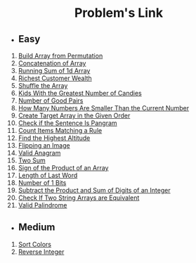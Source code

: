 # <div align='center'>Problem's Link</div>

- ## Easy

1. [Build Array from Permutation](https://leetcode.com/problems/build-array-from-permutation/)
2. [Concatenation of Array](https://leetcode.com/problems/concatenation-of-array/)
3. [Running Sum of 1d Array](https://leetcode.com/problems/running-sum-of-1d-array/)
4. [Richest Customer Wealth](https://leetcode.com/problems/richest-customer-wealth/)
5. [Shuffle the Array](https://leetcode.com/problems/shuffle-the-array/)
6. [Kids With the Greatest Number of Candies](https://leetcode.com/problems/kids-with-the-greatest-number-of-candies/)
7. [Number of Good Pairs](https://leetcode.com/problems/number-of-good-pairs/)
8. [How Many Numbers Are Smaller Than the Current Number](https://leetcode.com/problems/how-many-numbers-are-smaller-than-the-current-number/)
9. [Create Target Array in the Given Order](https://leetcode.com/problems/create-target-array-in-the-given-order/)
10. [Check if the Sentence Is Pangram](https://leetcode.com/problems/check-if-the-sentence-is-pangram/)
11. [Count Items Matching a Rule](https://leetcode.com/problems/count-items-matching-a-rule/)
12. [Find the Highest Altitude](https://leetcode.com/problems/find-the-highest-altitude/)
13. [Flipping an Image](https://leetcode.com/problems/flipping-an-image/)
14. [Valid Anagram](https://leetcode.com/problems/valid-anagram)
15. [Two Sum](https://leetcode.com/problems/two-sum)
16. [Sign of the Product of an Array](https://leetcode.com/problems/sign-of-the-product-of-an-array)
17. [Length of Last Word](https://leetcode.com/problems/length-of-last-word)
18. [Number of 1 Bits](https://leetcode.com/problems/number-of-1-bits)
19. [Subtract the Product and Sum of Digits of an Integer](https://leetcode.com/problems/subtract-the-product-and-sum-of-digits-of-an-integer)
20. [Check If Two String Arrays are Equivalent](https://leetcode.com/problems/check-if-two-string-arrays-are-equivalent)
21. [Valid Palindrome](https://leetcode.com/problems/valid-palindrome)
    <!-- []()
    []()
    []()
    []()
    []()
    []()
    []()
    []() -->

- ## Medium

1.  [Sort Colors](https://leetcode.com/problems/sort-colors)
2.  [Reverse Integer](https://leetcode.com/problems/reverse-integer)
